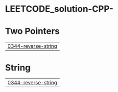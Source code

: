 # LEETCODE_solution-CPP-


# Two Pointers
|  |
| ------- |
| [0344-reverse-string](https://github.com/yash88990/LEETCODE_solution-CPP-/tree/master/0344-reverse-string) |
# String
|  |
| ------- |
| [0344-reverse-string](https://github.com/yash88990/LEETCODE_solution-CPP-/tree/master/0344-reverse-string) |